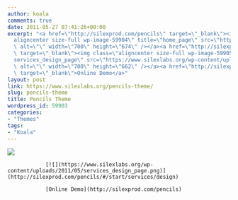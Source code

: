 ```yaml
---
author: koala
comments: true
date: 2011-05-27 07:41:26+00:00
excerpt: "<a href=\"http://silexprod.com/pencils\" target=\"_blank\"><img class=\"\
  aligncenter size-full wp-image-59904\" title=\"home_page\" src=\"https://www.silexlabs.org/wp-content/uploads/2011/05/home_page.png\"\
  \ alt=\"\" width=\"700\" height=\"674\" /></a><a href=\"http://silexprod.com/pencils/#/start/services/design\"\
  \ target=\"_blank\"><img class=\"aligncenter size-full wp-image-59905\" title=\"\
  services_design_page\" src=\"https://www.silexlabs.org/wp-content/uploads/2011/05/services_design_page.png\"\
  \ alt=\"\" width=\"700\" height=\"662\" /></a><a href=\"http://silexprod.com/pencils\"\
  \ target=\"_blank\">Online Demo</a>"
layout: post
link: https://www.silexlabs.org/pencils-theme/
slug: pencils-theme
title: Pencils Theme
wordpress_id: 59903
categories:
- "Themes"
tags:
- "Koala"
---
```


[![](https://www.silexlabs.org/wp-content/uploads/2011/05/home_page.png)](http://silexprod.com/pencils)

				[![](https://www.silexlabs.org/wp-content/uploads/2011/05/services_design_page.png)](http://silexprod.com/pencils/#/start/services/design)

				[Online Demo](http://silexprod.com/pencils)
